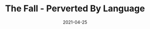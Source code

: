 ---
layout: post
title: "The Fall - Perverted By Language"
description: "The Fall fusionó el punk y la poesía de los años 80's y Perverted By Language es su claustrofóbica declaración de furia, donde riffs y atronadoras líneas de bajo crean una prisión única."
date: "2021-04-25"
image: https://tintaenlascintas.co/assets/img/posts/the_fall-perverted_by_language.jpg
category: "On Music"
redirect_to: https://tintaenlascintas.co/post/perverted-by-language
---